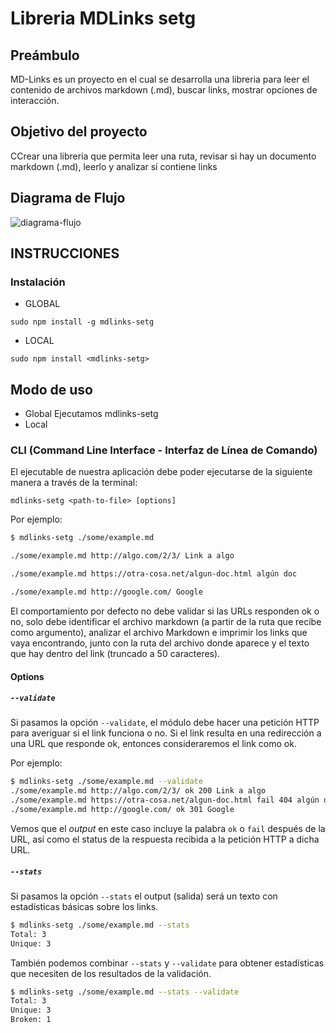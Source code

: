 # Libreria MDLinks setg

## Preámbulo
MD-Links es un proyecto en el cual se desarrolla una libreria para leer el contenido de archivos markdown (.md), buscar links, mostrar opciones de interacción.

## Objetivo del proyecto
CCrear una libreria que permita leer una ruta, revisar si hay un documento markdown (.md), leerlo y analizar sí contiene links 
## Diagrama de Flujo

![diagrama-flujo](https://github.com/silviatrinidad/MEX008-FE-md-link/blob/master/img/Diagrama%20en%20blanco.jpeg)

## INSTRUCCIONES

### Instalación

* GLOBAL
```
sudo npm install -g mdlinks-setg
```
* LOCAL
```
sudo npm install <mdlinks-setg>
```

## Modo de uso

* Global
Ejecutamos mdlinks-setg
* Local


### CLI (Command Line Interface - Interfaz de Línea de Comando)

El ejecutable de nuestra aplicación debe poder ejecutarse de la siguiente
manera a través de la terminal:

`mdlinks-setg <path-to-file> [options]`

Por ejemplo:

```sh
$ mdlinks-setg ./some/example.md

./some/example.md http://algo.com/2/3/ Link a algo

./some/example.md https://otra-cosa.net/algun-doc.html algún doc

./some/example.md http://google.com/ Google
```

El comportamiento por defecto no debe validar si las URLs responden ok o no,
solo debe identificar el archivo markdown (a partir de la ruta que recibe como
argumento), analizar el archivo Markdown e imprimir los links que vaya
encontrando, junto con la ruta del archivo donde aparece y el texto
que hay dentro del link (truncado a 50 caracteres).

#### Options

##### `--validate`

Si pasamos la opción `--validate`, el módulo debe hacer una petición HTTP para
averiguar si el link funciona o no. Si el link resulta en una redirección a una
URL que responde ok, entonces consideraremos el link como ok.

Por ejemplo:

```sh
$ mdlinks-setg ./some/example.md --validate
./some/example.md http://algo.com/2/3/ ok 200 Link a algo
./some/example.md https://otra-cosa.net/algun-doc.html fail 404 algún doc
./some/example.md http://google.com/ ok 301 Google
```

Vemos que el _output_ en este caso incluye la palabra `ok` o `fail` después de
la URL, así como el status de la respuesta recibida a la petición HTTP a dicha
URL.

##### `--stats`

Si pasamos la opción `--stats` el output (salida) será un texto con estadísticas
básicas sobre los links.

```sh
$ mdlinks-setg ./some/example.md --stats
Total: 3
Unique: 3
```

También podemos combinar `--stats` y `--validate` para obtener estadísticas que
necesiten de los resultados de la validación.

```sh
$ mdlinks-setg ./some/example.md --stats --validate
Total: 3
Unique: 3
Broken: 1
```


